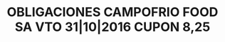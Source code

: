 ---
layout: asset
title: OBLIGACIONES CAMPOFRIO FOOD SA VTO 31|10|2016 CUPON 8,25
isin: XS0461088170
---